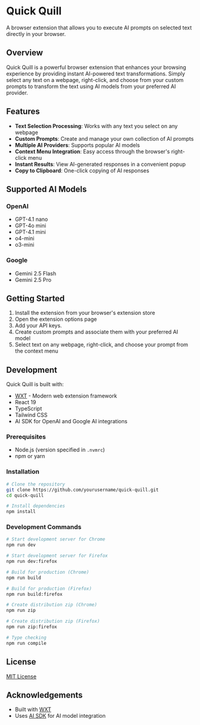 # Quick Quill

A browser extension that allows you to execute AI prompts on selected text directly in your browser.

## Overview

Quick Quill is a powerful browser extension that enhances your browsing experience by providing instant AI-powered text transformations. Simply select any text on a webpage, right-click, and choose from your custom prompts to transform the text using AI models from your preferred AI provider.

## Features

- **Text Selection Processing**: Works with any text you select on any webpage
- **Custom Prompts**: Create and manage your own collection of AI prompts
- **Multiple AI Providers**: Supports popular AI models
- **Context Menu Integration**: Easy access through the browser's right-click menu
- **Instant Results**: View AI-generated responses in a convenient popup
- **Copy to Clipboard**: One-click copying of AI responses

## Supported AI Models

### OpenAI
- GPT-4.1 nano
- GPT-4o mini
- GPT-4.1 mini
- o4-mini
- o3-mini

### Google
- Gemini 2.5 Flash
- Gemini 2.5 Pro

## Getting Started

1. Install the extension from your browser's extension store
2. Open the extension options page
3. Add your API keys.
4. Create custom prompts and associate them with your preferred AI model
5. Select text on any webpage, right-click, and choose your prompt from the context menu

## Development

Quick Quill is built with:
- [WXT](https://wxt.dev/) - Modern web extension framework
- React 19
- TypeScript
- Tailwind CSS
- AI SDK for OpenAI and Google AI integrations

### Prerequisites

- Node.js (version specified in `.nvmrc`)
- npm or yarn

### Installation

```bash
# Clone the repository
git clone https://github.com/yourusername/quick-quill.git
cd quick-quill

# Install dependencies
npm install
```

### Development Commands

```bash
# Start development server for Chrome
npm run dev

# Start development server for Firefox
npm run dev:firefox

# Build for production (Chrome)
npm run build

# Build for production (Firefox)
npm run build:firefox

# Create distribution zip (Chrome)
npm run zip

# Create distribution zip (Firefox)
npm run zip:firefox

# Type checking
npm run compile
```

## License

[MIT License](LICENSE)

## Acknowledgements

- Built with [WXT](https://wxt.dev/)
- Uses [AI SDK](https://sdk.vercel.ai/docs) for AI model integration
